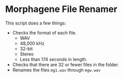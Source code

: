 # Morphagene File Renamer

This script does a few things:
- Checks the format of each file.
    - WAV  
    - 48,000 kHz
    - 32-bit
    - Stereo
    - Less than 174 seconds in length.
- Checks that there are 32 or fewer files in the folder.
- Renames the files `mg1.wav` through `mgw.wav`
